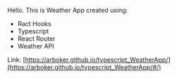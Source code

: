 Hello. This is Weather App created using:

* Ract Hooks
* Typescript
* React Router
* Weather API

Link: [https://arboker.github.io/typescript_WeatherApp/](https://arboker.github.io/typescript_WeatherApp/#/)
